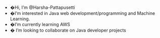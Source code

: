 - �Hi, I’m @Harsha-Pattapusetti
- �I’m interested in Java web development/programming and Machine Learning.
- �I’m currently learning AWS
- � I’m looking to collaborate on Java developer projects

<!---
Harsha-Pattapusetti/Harsha-Pattapusetti is a ✨ special ✨ repository because its `README.md` (this file) appears on your GitHub profile.
You can click the Preview link to take a look at your changes.
--->
